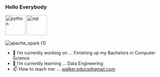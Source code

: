 ### Hello Everybody
<a href="https://emoji.gg/emoji/1887_python"><img src="https://cdn3.emoji.gg/emojis/1887_python.png" width="64px" height="64px" alt="python"></a>
<a href="https://emoji.gg/emoji/5752-sql"><img src="https://cdn3.emoji.gg/emojis/5752-sql.png" width="64px" height="64px" alt="sql"></a>

![apache_spark (1)](https://github.com/WCM-CS/WCM-CS/assets/109036545/a710a48c-3422-4be5-b844-6fe0b3cc9338)

- 🔭 I’m currently working on ... Finishing up my Bachelors in Computer Science
- 🌱 I’m currently learning ... Data Engineering
- 📫 How to reach me: ... walker.educs@gmail.com





<!--
**WCM-CS/WCM-CS** is a ✨ _special_ ✨ repository because its `README.md` (this file) appears on your GitHub profile.

Here are some ideas to get you started:

- 🔭 I’m currently working on ...
- 🌱 I’m currently learning ...
- 👯 I’m looking to collaborate on ...
- 🤔 I’m looking for help with ...
- 💬 Ask me about ...
- 📫 How to reach me: ...
- 😄 Pronouns: ...
- ⚡ Fun fact: ...
-->
